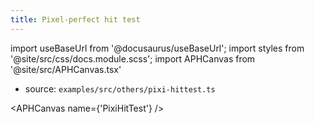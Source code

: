 ```yaml
---
title: Pixel-perfect hit test
---
```


import useBaseUrl from '@docusaurus/useBaseUrl';
import styles from '@site/src/css/docs.module.scss';
import APHCanvas from '@site/src/APHCanvas.tsx'

- source: `examples/src/others/pixi-hittest.ts`


<APHCanvas name={'PixiHitTest'} />

